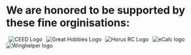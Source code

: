 # We are honored to be supported by these fine orginisations:
&#8198;
![CEED Logo](img/CEED.svg)
&#8198;
![Great Hobbies Logo](img/greathobbies.webp)
&#8198;
![Horus RC Logo](img/horusrc.png)
&#8198;
![eCalc logo](img/ecalc.png)
&#8198;
![Winghelper logo](img/winghelper.png)


